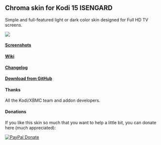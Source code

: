 ## Chroma skin for Kodi 15 ISENGARD
Simple and full-featured light or dark color skin designed for Full HD TV screens.

![](http://i.imgur.com/UVLYuNY.jpg)

#### [Screenshots](https://github.com/Tgxcorporation/skin.chroma/wiki/Screenshots)

#### [Wiki](https://github.com/Tgxcorporation/skin.chroma/wiki)

#### [Changelog](https://github.com/Tgxcorporation/skin.chroma/blob/master/changelog.txt)

#### [Download from GitHub](https://github.com/Tgxcorporation/skin.chroma/wiki/Install-from-GitHub)

#### Thanks
All the Kodi/XBMC team and addon developers.

#### Donations
If you like this skin so much that you want to help a little bit, you can donate here (much appreciated):

[![PayPal Donate](https://www.paypal.com/en_US/i/btn/x-click-but04.gif)](https://www.paypal.com/cgi-bin/webscr?cmd=_donations&business=BQTJSRCZ8GWHY&lc=US&item_name=Skins%20by%20Tgx%20for%20Kodi%20Entertainment%20Center&item_number=Kodi&currency_code=USD&bn=PP%2dDonationsBF%3abtn_donate_SM%2egif%3aNonHosted)
